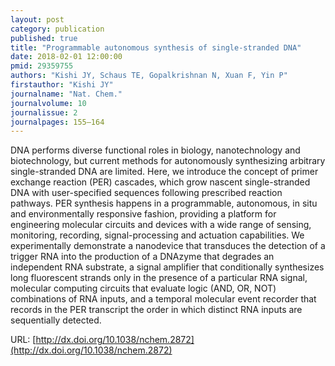 ```yaml
---
layout: post
category: publication
published: true
title: "Programmable autonomous synthesis of single-stranded DNA"
date: 2018-02-01 12:00:00
pmid: 29359755
authors: "Kishi JY, Schaus TE, Gopalkrishnan N, Xuan F, Yin P"
firstauthor: "Kishi JY"
journalname: "Nat. Chem."
journalvolume: 10
journalissue: 2
journalpages: 155–164
---
```


DNA performs diverse functional roles in biology, nanotechnology and biotechnology, but current methods for autonomously synthesizing arbitrary single-stranded DNA are limited. Here, we introduce the concept of primer exchange reaction (PER) cascades, which grow nascent single-stranded DNA with user-specified sequences following prescribed reaction pathways. PER synthesis happens in a programmable, autonomous, in situ and environmentally responsive fashion, providing a platform for engineering molecular circuits and devices with a wide range of sensing, monitoring, recording, signal-processing and actuation capabilities. We experimentally demonstrate a nanodevice that transduces the detection of a trigger RNA into the production of a DNAzyme that degrades an independent RNA substrate, a signal amplifier that conditionally synthesizes long fluorescent strands only in the presence of a particular RNA signal, molecular computing circuits that evaluate logic (AND, OR, NOT) combinations of RNA inputs, and a temporal molecular event recorder that records in the PER transcript the order in which distinct RNA inputs are sequentially detected.

URL: [http://dx.doi.org/10.1038/nchem.2872](http://dx.doi.org/10.1038/nchem.2872)
